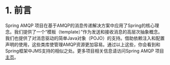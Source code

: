 # 1. 前言
Spring AMQP 项目在基于AMQP的消息传递解决方案中应用了Spring的核心理念。我们提供了一个“模板（template）”作为发送和接收消息的高层次抽象概念。我们也提供了对消息驱动的简单Java对象（POJO）的支持。借助依赖注入和配置声明的使用，这些类库使管理AMQP资源更加容易。通过以上这些，你会看到和Spring框架中JMS支持的相似之处。更多项目相关信息请访问Spring AMQP 项目[主页](http://projects.spring.io/spring-amqp)。

